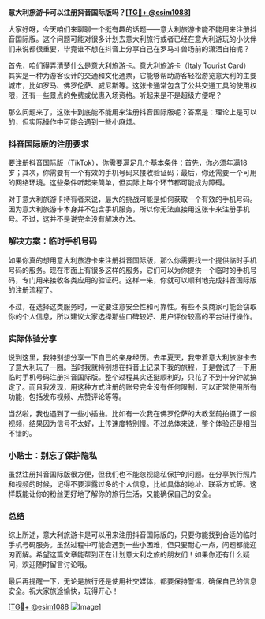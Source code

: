 **意大利旅游卡可以注册抖音国际版吗？[[TG💪+ @esim1088](https://t.me/s/esim1088)]**

大家好呀，今天咱们来聊聊一个挺有趣的话题——意大利旅游卡能不能用来注册抖音国际版。这个问题可能对很多计划去意大利旅行或者已经在意大利游玩的小伙伴们来说都很重要，毕竟谁不想在抖音上分享自己在罗马斗兽场前的潇洒自拍呢？

首先，咱们得弄清楚什么是意大利旅游卡。意大利旅游卡（Italy Tourist Card）其实是一种为游客设计的交通和文化通票，它能够帮助游客轻松游览意大利的主要城市，比如罗马、佛罗伦萨、威尼斯等。这张卡通常包含了公共交通工具的使用权限，还有一些景点的免费或优惠入场资格。听起来是不是超级方便呢？

那么问题来了，这张卡到底能不能用来注册抖音国际版呢？答案是：理论上是可以的，但实际操作中可能会遇到一些小麻烦。

### 抖音国际版的注册要求

要注册抖音国际版（TikTok），你需要满足几个基本条件：首先，你必须年满18岁；其次，你需要有一个有效的手机号码来接收验证码；最后，你还需要一个可用的网络环境。这些条件听起来简单，但实际上每个环节都可能成为障碍。

对于意大利旅游卡持有者来说，最大的挑战可能是如何获取一个有效的手机号码。因为意大利旅游卡本身并不包含手机服务，所以你无法直接用这张卡来注册手机号。不过，这并不是说完全没有解决办法。

### 解决方案：临时手机号码

如果你真的想用意大利旅游卡来注册抖音国际版，那么你需要找一个提供临时手机号码的服务。现在市面上有很多这样的服务，它们可以为你提供一个临时的手机号码，专门用来接收各类应用的验证码。这样一来，你就可以顺利地完成抖音国际版的注册流程了。

不过，在选择这类服务时，一定要注意安全性和可靠性。有些不良商家可能会窃取你的个人信息，所以建议大家选择那些口碑较好、用户评价较高的平台进行操作。

### 实际体验分享

说到这里，我特别想分享一下自己的亲身经历。去年夏天，我带着意大利旅游卡去了意大利玩了一圈。当时我就特别想在抖音上记录下我的旅程，于是尝试了一下用临时手机号码注册抖音国际版。整个过程其实还挺顺利的，只花了不到十分钟就搞定了。而且我发现，用这种方式注册的账号完全没有任何限制，可以正常使用所有功能，包括发布视频、点赞评论等等。

当然啦，我也遇到了一些小插曲。比如有一次我在佛罗伦萨的大教堂前拍摄了一段视频，结果因为信号不太好，上传速度特别慢。不过总体来说，整个体验还是相当不错的。

### 小贴士：别忘了保护隐私

虽然注册抖音国际版很方便，但我们也不能忽视隐私保护的问题。在分享旅行照片和视频的时候，记得不要泄露过多的个人信息，比如具体的地址、联系方式等。这样既能让你的粉丝更好地了解你的旅行生活，又能确保自己的安全。

### 总结

综上所述，意大利旅游卡是可以用来注册抖音国际版的，只要你能找到合适的临时手机号码服务。虽然过程中可能会遇到一些小困难，但只要耐心一点，问题都能迎刃而解。希望这篇文章能帮到正在计划意大利之旅的朋友们！如果你还有什么疑问，欢迎随时留言讨论哦。

最后再提醒一下，无论是旅行还是使用社交媒体，都要保持警惕，确保自己的信息安全。祝大家旅途愉快，玩得开心！

[[TG💪+ @esim1088](https://t.me/s/esim1088) ![Image](https://i.postimg.cc/4NQfJmqS/Snipaste-2025-05-13-00-14-12.png)]